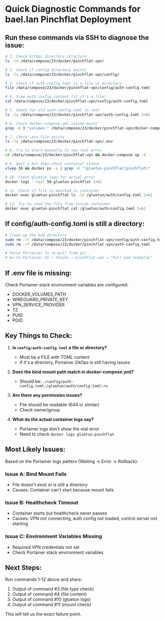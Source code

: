 # Quick Diagnostic Commands for bael.lan Pinchflat Deployment

## Run these commands via SSH to diagnose the issue:

```bash
# 1. Check GitOps directory structure
ls -la /data/compose/23/docker/pinchflat-vpn/

# 2. Check if config directory exists
ls -la /data/compose/23/docker/pinchflat-vpn/config/

# 3. Check if auth-config.toml is a file or directory
file /data/compose/23/docker/pinchflat-vpn/config/auth-config.toml

# 4. View auth config content (if it's a file)
cat /data/compose/23/docker/pinchflat-vpn/config/auth-config.toml

# 5. Check for old auth-config.toml in root
ls -la /data/compose/23/docker/pinchflat-vpn/auth-config.toml 2>&1

# 6. Check docker-compose.yml volume mount
grep -A 3 "volumes:" /data/compose/23/docker/pinchflat-vpn/docker-compose.yml | head -6

# 7. Check .env file exists
ls -la /data/compose/23/docker/pinchflat-vpn/.env

# 8. Try to start manually to see real error
cd /data/compose/23/docker/pinchflat-vpn && docker-compose up -d

# 9. Wait a bit then check container status
sleep 10 && docker ps -a | grep -E "(gluetun-pinchflat|pinchflat)"

# 10. Check gluetun logs for actual error
docker logs --tail 50 gluetun-pinchflat 2>&1

# 11. Check if file is mounted in container
docker exec gluetun-pinchflat ls -la /gluetun/auth/config.toml 2>&1

# 12. Try to read the file from inside container
docker exec gluetun-pinchflat cat /gluetun/auth/config.toml 2>&1
```

## If config/auth-config.toml is still a directory:

```bash
# Clean up the bad directory
sudo rm -rf /data/compose/23/docker/pinchflat-vpn/config/auth-config.toml
sudo rm -rf /data/compose/23/docker/pinchflat-vpn/auth-config.toml

# Force Portainer to re-pull from git
# Go to Portainer UI → Stacks → pinchflat-vpn → "Pull and redeploy"
```

## If .env file is missing:

Check Portainer stack environment variables are configured:
- DOCKER_VOLUMES_PATH
- WIREGUARD_PRIVATE_KEY
- VPN_SERVICE_PROVIDER
- TZ
- PUID
- PGID

## Key Things to Check:

1. **Is `config/auth-config.toml` a file or directory?**
   - Must be a FILE with TOML content
   - If it's a directory, Portainer GitOps is still having issues

2. **Does the bind mount path match in docker-compose.yml?**
   - Should be: `./config/auth-config.toml:/gluetun/auth/config.toml:ro`

3. **Are there any permission issues?**
   - File should be readable (644 or similar)
   - Check owner/group

4. **What do the actual container logs say?**
   - Portainer logs don't show the real error
   - Need to check `docker logs gluetun-pinchflat`

## Most Likely Issues:

Based on the Portainer logs pattern (Waiting → Error → Rollback):

### Issue A: Bind Mount Fails
- File doesn't exist or is still a directory
- Causes: Container can't start because mount fails

### Issue B: Healthcheck Timeout
- Container starts but healthcheck never passes
- Causes: VPN not connecting, auth config not loaded, control server not starting

### Issue C: Environment Variables Missing
- Required VPN credentials not set
- Check Portainer stack environment variables

## Next Steps:

Run commands 1-12 above and share:
1. Output of command #3 (file type check)
2. Output of command #4 (file content) 
3. Output of command #10 (gluetun logs)
4. Output of command #11 (mount check)

This will tell us the exact failure point.
